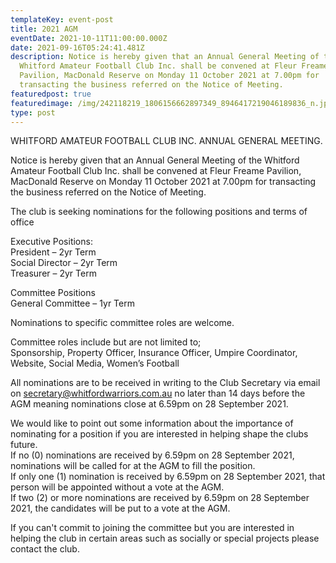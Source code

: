 ```yaml
---
templateKey: event-post
title: 2021 AGM
eventDate: 2021-10-11T11:00:00.000Z
date: 2021-09-16T05:24:41.481Z
description: Notice is hereby given that an Annual General Meeting of the
  Whitford Amateur Football Club Inc. shall be convened at Fleur Freame
  Pavilion, MacDonald Reserve on Monday 11 October 2021 at 7.00pm for
  transacting the business referred on the Notice of Meeting.
featuredpost: true
featuredimage: /img/242118219_1806156662897349_8946417219046189836_n.jpg
type: post
---
```

<!--StartFragment-->

WHITFORD AMATEUR FOOTBALL CLUB INC. ANNUAL GENERAL MEETING.

Notice is hereby given that an Annual General Meeting of the Whitford Amateur Football Club Inc. shall be convened at Fleur Freame Pavilion, MacDonald Reserve on Monday 11 October 2021 at 7.00pm for transacting the business referred on the Notice of Meeting.

The club is seeking nominations for the following positions and terms of office

Executive Positions:\
President – 2yr Term\
Social Director – 2yr Term\
Treasurer – 2yr Term

Committee Positions\
General Committee – 1yr Term

Nominations to specific committee roles are welcome.

Committee roles include but are not limited to;\
Sponsorship, Property Officer, Insurance Officer, Umpire Coordinator, Website, Social Media, Women’s Football

All nominations are to be received in writing to the Club Secretary via email on secretary@whitfordwarriors.com.au no later than 14 days before the AGM meaning nominations close at 6.59pm on 28 September 2021.

We would like to point out some information about the importance of nominating for a position if you are interested in helping shape the clubs future.\
If no (0) nominations are received by 6.59pm on 28 September 2021, nominations will be called for at the AGM to fill the position.\
If only one (1) nomination is received by 6.59pm on 28 September 2021, that person will be appointed without a vote at the AGM.\
If two (2) or more nominations are received by 6.59pm on 28 September 2021, the candidates will be put to a vote at the AGM.

If you can't commit to joining the committee but you are interested in helping the club in certain areas such as socially or special projects please contact the club.